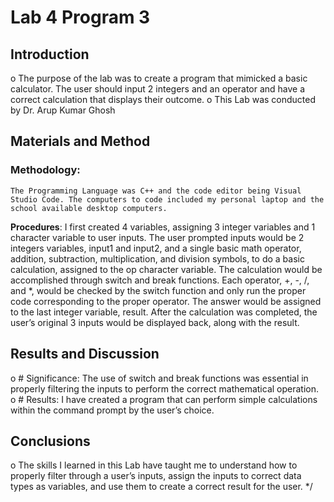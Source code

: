 # Lab 4 Program 3

## Introduction
o	The purpose of the lab was to create a program that mimicked a basic calculator. The user should input 2 integers and an operator and have a correct calculation that displays their outcome.
o	This Lab was conducted by Dr. Arup Kumar Ghosh

## Materials and Method
### Methodology: 
    The Programming Language was C++ and the code editor being Visual Studio Code. The computers to code included my personal laptop and the school available desktop computers.
**Procedures**:
    I first created 4 variables, assigning 3 integer variables and 1 character variable to user inputs.
    The user prompted inputs would be 2 integers variables, input1 and input2, and a single basic math operator, addition, subtraction, multiplication, and division symbols,   to do a basic calculation, assigned to the op character variable. 
    The calculation would be accomplished through switch and break functions. Each operator, +, -, /, and *, would be checked by the switch function and only run the proper code corresponding to the proper operator. The answer would be assigned to the last integer variable, result.
    After the calculation was completed, the user’s original 3 inputs would be displayed back, along with the result.

## Results and Discussion
o	# Significance: 
    The use of switch and break functions was essential in properly filtering the inputs to perform the correct mathematical operation.
o	# Results:
    I have created a program that can perform simple calculations within the command prompt by the user’s choice.

## Conclusions
o	The skills I learned in this Lab have taught me to understand how to properly filter through a user’s inputs, assign the inputs to correct data types as variables, and use them to create a correct result for the user.
*/
